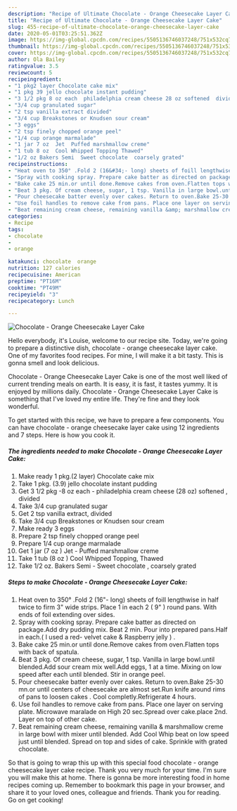 ```yaml
---
description: "Recipe of Ultimate Chocolate - Orange Cheesecake Layer Cake"
title: "Recipe of Ultimate Chocolate - Orange Cheesecake Layer Cake"
slug: 455-recipe-of-ultimate-chocolate-orange-cheesecake-layer-cake
date: 2020-05-01T03:25:51.362Z
image: https://img-global.cpcdn.com/recipes/5505136746037248/751x532cq70/chocolate-orange-cheesecake-layer-cake-recipe-main-photo.jpg
thumbnail: https://img-global.cpcdn.com/recipes/5505136746037248/751x532cq70/chocolate-orange-cheesecake-layer-cake-recipe-main-photo.jpg
cover: https://img-global.cpcdn.com/recipes/5505136746037248/751x532cq70/chocolate-orange-cheesecake-layer-cake-recipe-main-photo.jpg
author: Ola Bailey
ratingvalue: 3.5
reviewcount: 5
recipeingredient:
- "1 pkg2 layer Chocolate cake mix"
- "1 pkg 39 jello chocolate instant pudding"
- "3 1/2 pkg 8 oz each  philadelphia cream cheese 28 oz softened  divided"
- "3/4 cup granulated sugar"
- "2 tsp vanilla extract divided"
- "3/4 cup Breakstones or Knudsen sour cream"
- "3 eggs"
- "2 tsp finely chopped orange peel"
- "1/4 cup orange marmalade"
- "1 jar 7 oz  Jet  Puffed marshmallow creme"
- "1 tub 8 oz  Cool Whipped Topping Thawed"
- "1/2 oz Bakers Semi  Sweet chocolate  coarsely grated"
recipeinstructions:
- "Heat oven to 350° .Fold 2 (16&#34;- long) sheets of foill lengthwise in half twice to firm 3&#34; wide strips. Place 1 in each 2 (  9&#34; ) round pans. With ends of foil extending over sides."
- "Spray with cooking spray. Prepare cake batter as directed on package.Add dry pudding mix. Beat 2 min. Pour into prepared pans.Half in each.( I used a red- velvet cake &amp; Raspberry jelly ) ."
- "Bake cake 25 min.or until done.Remove cakes from oven.Flatten tops with back of spatula."
- "Beat 3 pkg. Of cream cheese, sugar, 1 tsp. Vanilla in large bowl.until blended.Add sour cream mix well.Add eggs, 1 at a time. Mixing on low speed after each until blended. Stir in orange peel."
- "Pour cheesecake batter evenly over cakes. Return to oven.Bake 25-30 mn.or until centers of cheesecake are almost set.Run knife around rims of pans to loosen cakes . Cool completly.Refrigerate 4 hours."
- "Use foil handles to remove cake from pans. Place one layer on serving plate. Microwave maralade  on High 20 sec.Spread over cake.place 2nd. Layer on top of other cake."
- "Beat remaining cream cheese, remaining vanilla &amp; marshmallow creme in large bowl with mixer until blended. Add Cool Whip beat on low speed just until blended. Spread on top and sides of cake. Sprinkle with grated chocolate."
categories:
- Recipe
tags:
- chocolate
- 
- orange

katakunci: chocolate  orange 
nutrition: 127 calories
recipecuisine: American
preptime: "PT16M"
cooktime: "PT49M"
recipeyield: "3"
recipecategory: Lunch

---
```



![Chocolate - Orange Cheesecake Layer Cake](https://img-global.cpcdn.com/recipes/5505136746037248/751x532cq70/chocolate-orange-cheesecake-layer-cake-recipe-main-photo.jpg)

Hello everybody, it's Louise, welcome to our recipe site. Today, we're going to prepare a distinctive dish, chocolate - orange cheesecake layer cake. One of my favorites food recipes. For mine, I will make it a bit tasty. This is gonna smell and look delicious.

Chocolate - Orange Cheesecake Layer Cake is one of the most well liked of current trending meals on earth. It is easy, it is fast, it tastes yummy. It is enjoyed by millions daily. Chocolate - Orange Cheesecake Layer Cake is something that I've loved my entire life. They're fine and they look wonderful.




To get started with this recipe, we have to prepare a few components. You can have chocolate - orange cheesecake layer cake using 12 ingredients and 7 steps. Here is how you cook it.

<!--inarticleads1-->

##### The ingredients needed to make Chocolate - Orange Cheesecake Layer Cake:

1. Make ready 1 pkg.(2 layer) Chocolate cake mix
1. Take 1 pkg. (3.9) jello chocolate instant pudding
1. Get 3 1/2 pkg -8 oz each - philadelphia cream cheese (28 oz) softened , divided
1. Take 3/4 cup granulated sugar
1. Get 2 tsp vanilla extract, divided
1. Take 3/4 cup Breakstones or Knudsen sour cream
1. Make ready 3 eggs
1. Prepare 2 tsp finely chopped orange peel
1. Prepare 1/4 cup orange marmalade
1. Get 1 jar (7 oz ) Jet - Puffed marshmallow creme
1. Take 1 tub (8 oz ) Cool Whipped Topping, Thawed
1. Take 1/2 oz. Bakers Semi - Sweet chocolate , coarsely grated




<!--inarticleads2-->

##### Steps to make Chocolate - Orange Cheesecake Layer Cake:

1. Heat oven to 350° .Fold 2 (16&#34;- long) sheets of foill lengthwise in half twice to firm 3&#34; wide strips. Place 1 in each 2 (  9&#34; ) round pans. With ends of foil extending over sides.
1. Spray with cooking spray. Prepare cake batter as directed on package.Add dry pudding mix. Beat 2 min. Pour into prepared pans.Half in each.( I used a red- velvet cake &amp; Raspberry jelly ) .
1. Bake cake 25 min.or until done.Remove cakes from oven.Flatten tops with back of spatula.
1. Beat 3 pkg. Of cream cheese, sugar, 1 tsp. Vanilla in large bowl.until blended.Add sour cream mix well.Add eggs, 1 at a time. Mixing on low speed after each until blended. Stir in orange peel.
1. Pour cheesecake batter evenly over cakes. Return to oven.Bake 25-30 mn.or until centers of cheesecake are almost set.Run knife around rims of pans to loosen cakes . Cool completly.Refrigerate 4 hours.
1. Use foil handles to remove cake from pans. Place one layer on serving plate. Microwave maralade  on High 20 sec.Spread over cake.place 2nd. Layer on top of other cake.
1. Beat remaining cream cheese, remaining vanilla &amp; marshmallow creme in large bowl with mixer until blended. Add Cool Whip beat on low speed just until blended. Spread on top and sides of cake. Sprinkle with grated chocolate.




So that is going to wrap this up with this special food chocolate - orange cheesecake layer cake recipe. Thank you very much for your time. I'm sure you will make this at home. There is gonna be more interesting food in home recipes coming up. Remember to bookmark this page in your browser, and share it to your loved ones, colleague and friends. Thank you for reading. Go on get cooking!
